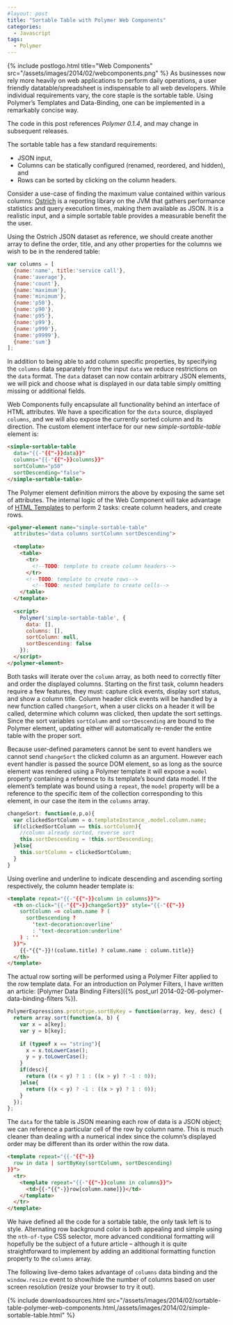 ```yaml
---
#layout: post
title: "Sortable Table with Polymer Web Components"
categories:
  - Javascript
tags:
  - Polymer
---
```


{% include postlogo.html title="Web Components" src="/assets/images/2014/02/webcomponents.png" %} As businesses now rely more heavily on web applications to perform daily operations, a user friendly datatable/spreadsheet is indispensable to all web developers. While individual requirements vary, the core staple is the sortable table. Using Polymer’s Templates and Data-Binding, one can be implemented in a remarkably concise way.

The code in this post references *Polymer 0.1.4*, and may change in subsequent releases.

The sortable table has a few standard requirements:

- JSON input,
- Columns can be statically configured (renamed, reordered, and hidden), and
- Rows can be sorted by clicking on the column headers.

Consider a use-case of finding the maximum value contained within various columns: [Ostrich](https://github.com/twitter/ostrich) is a reporting library on the JVM that gathers performance statistics and query execution times, making them available as JSON. It is a realistic input, and a simple sortable table provides a measurable benefit the the user.

Using the Ostrich JSON dataset as reference, we should create another array to define the order, title, and any other properties for the columns we wish to be in the rendered table:

```js
var columns = [
  {name:'name', title:'service call'},
  {name:'average'},
  {name:'count'},
  {name:'maximum'},
  {name:'minimum'},
  {name:'p50'},
  {name:'p90'},
  {name:'p95'},
  {name:'p99'},
  {name:'p999'},
  {name:'p9999'},
  {name:'sum'}
];
```

In addition to being able to add column specific properties, by specifying the `columns` data separately from the input `data` we reduce restrictions on the `data` format. The `data` dataset can now contain arbitrary JSON elements, we will pick and choose what is displayed in our data table simply omitting missing or additional fields.

Web Components fully encapsulate all functionality behind an interface of HTML attributes. We have a specification for the `data` source, displayed `columns`, and we will also expose the currently sorted column and its direction. The custom element interface for our new _simple-sortable-table_ element is:

```html
<simple-sortable-table
  data="{{-"{{"-}}data}}"
  columns="{{-"{{"-}}columns}}"
  sortColumn="p50"
  sortDescending="false">
</simple-sortable-table>
```

The Polymer element definition mirrors the above by exposing the same set of attributes. The internal logic of the Web Component will take advantage of [HTML Templates](http://www.polymer-project.org/platform/template.html) to perform 2 tasks: create column headers, and create rows.

```html
<polymer-element name="simple-sortable-table"
  attributes="data columns sortColumn sortDescending">
 
  <template>
    <table>
      <tr>
        <!--TODO: template to create column headers-->
      </tr>
      <!--TODO: template to create rows-->
        <!--TODO: nested template to create cells-->
    </table>
  </template>
 
  <script>
    Polymer('simple-sortable-table', {
      data: [],
      columns: [],
      sortColumn: null,
      sortDescending: false
    });
  </script>
</polymer-element>
```

Both tasks will iterate over the `column` array, as both need to correctly filter and order the displayed columns. Starting on the first task, column headers require a few features, they must: capture click events, display sort status, and show a column title. Column header click events will be handled by a new function called `changeSort`, when a user clicks on a header it will be called, determine which column was clicked, then update the sort settings. Since the sort variables `sortColumn` and `sortDescending` are bound to the Polymer element, updating either will automatically re-render the entire table with the proper sort.

Because user-defined parameters cannot be sent to event handlers we cannot send `changeSort` the clicked column as an argument. However each event handler is passed the source DOM element, so as long as the source element was rendered using a Polymer template it will expose a `model` property containing a reference to its template’s bound data model. If the element’s template was bound using a `repeat`, the `model` property will be a reference to the specific item of the collection corresponding to this element, in our case the item in the `columns` array.

```js
changeSort: function(e,p,o){
  var clickedSortColumn = o.templateInstance_.model.column.name;
  if(clickedSortColumn == this.sortColumn){
    //column already sorted, reverse sort
    this.sortDescending = !this.sortDescending;
  }else{
    this.sortColumn = clickedSortColumn;
  }
}
```

Using overline and underline to indicate descending and ascending sorting respectively, the column header template is:

```html
<template repeat="{{-"{{"-}}column in columns}}">
  <th on-click="{{-"{{"-}}changeSort}}" style="{{-"{{"-}}
    sortColumn == column.name ? (
      sortDescending ? 
        'text-decoration:overline' 
        : 'text-decoration:underline'
    ) : ''
  }}">
    {{-"{{"-}}!(column.title) ? column.name : column.title}}
  </th>
</template>
```

The actual row sorting will be performed using a Polymer Filter applied to the row template data. For an introduction on Polymer Filters, I have written an article: [Polymer Data Binding Filters]({% post_url 2014-02-06-polymer-data-binding-filters %}).

```js
PolymerExpressions.prototype.sortByKey = function(array, key, desc) {
  return array.sort(function(a, b) {
    var x = a[key];
    var y = b[key];
 
    if (typeof x == "string"){
      x = x.toLowerCase(); 
      y = y.toLowerCase();
    }
    if(desc){
      return ((x < y) ? 1 : ((x > y) ? -1 : 0));
    }else{
      return ((x < y) ? -1 : ((x > y) ? 1 : 0));
    }
  });
};
```

The `data` for the table is JSON meaning each row of data is a JSON object; we can reference a particular cell of the row by column name. This is much cleaner than dealing with a numerical index since the column’s displayed order may be different than its order within the row data.

```html
<template repeat="{{-"{{"-}}
  row in data | sortByKey(sortColumn, sortDescending)
}}">
  <tr>
    <template repeat="{{-"{{"-}}column in columns}}">
      <td>{{-"{{"-}}row[column.name]}}</td>
    </template>
  </tr>
</template>
```

We have defined all the code for a sortable table, the only task left is to style. Alternating row background color is both appealing and simple using the `nth-of-type` CSS selector, more advanced conditional formatting will hopefully be the subject of a future article – although it is quite straightforward to implement by adding an additional formatting function property to the `columns` array.

The following live-demo takes advantage of `columns` data binding and the `window.resize` event to show/hide the number of columns based on user screen resolution (resize your browser to try it out).

<script src="/assets/images/2014/02/platform-0.1.4.js"></script>
<script src="/assets/images/2014/02/polymer-0.1.4.js"></script>
<link rel="import" href="/assets/images/2014/02/simple-sortable-table.html">
<template id="tableTemplate" bind>
  <simple-sortable-table id="ssTable" data="{{-"{{"-}}data}}" columns="{{-"{{"-}}columns}}" sortColumn="p50" sortDescending="false"></simple-sortable-table>
</template>
<script>
  var ostrichMetrics = { 
    "getQuery_01_msec" : {
        "average" : 388,
        "count" : 4,
        "maximum" : 1283,
        "minimum" : 95,
        "p50" : 105,
        "p90" : 1283,
        "p95" : 1283,
        "p99" : 1283,
        "p999" : 1283,
        "p9999" : 1283,
        "sum" : 1553
    },
    "getQuery_02_msec" : {
        "average" : 8739,
        "count" : 12,
        "maximum" : 31568,
        "minimum" : 576,
        "p50" : 2858,
        "p90" : 31568,
        "p95" : 31568,
        "p99" : 31568,
        "p999" : 31568,
        "p9999" : 31568,
        "sum" : 104876
    },
    "getQuery_03_msec" : {
        "average" : 502,
        "count" : 1,
        "maximum" : 521,
        "minimum" : 521,
        "p50" : 521,
        "p90" : 521,
        "p95" : 521,
        "p99" : 521,
        "p999" : 521,
        "p9999" : 521,
        "sum" : 502
    },
    "getQuery_04_msec" : {
        "average" : 7492,
        "count" : 6,
        "maximum" : 19138,
        "minimum" : 1051,
        "p50" : 3491,
        "p90" : 19138,
        "p95" : 19138,
        "p99" : 19138,
        "p999" : 19138,
        "p9999" : 19138,
        "sum" : 44955
    },
    "getQuery_05_msec" : {
        "average" : 6583,
        "count" : 13,
        "maximum" : 19138,
        "minimum" : 950,
        "p50" : 5210,
        "p90" : 12825,
        "p95" : 19138,
        "p99" : 19138,
        "p999" : 19138,
        "p9999" : 19138,
        "sum" : 85587
    },
    "getQuery_06_msec"  : {
        "average" : 448,
        "count" : 4,
        "maximum" : 637,
        "minimum" : 212,
        "p50" : 349,
        "p90" : 637,
        "p95" : 637,
        "p99" : 637,
        "p999" : 637,
        "p9999" : 637,
        "sum" : 1793
    },
    "getQuery_07_msec" : {
        "average" : 287,
        "count" : 1,
        "maximum" : 286,
        "minimum" : 286,
        "p50" : 286,
        "p90" : 286,
        "p95" : 286,
        "p99" : 286,
        "p999" : 286,
        "p9999" : 286,
        "sum" : 287
    },
    "getQuery_08_msec" : {
        "average" : 138,
        "count" : 3,
        "maximum" : 173,
        "minimum" : 105,
        "p50" : 128,
        "p90" : 173,
        "p95" : 173,
        "p99" : 173,
        "p999" : 173,
        "p9999" : 173,
        "sum" : 416
    },
    "getQuery_09_msec" : {
        "average" : 310,
        "count" : 12,
        "maximum" : 3158,
        "minimum" : 26,
        "p50" : 35,
        "p90" : 116,
        "p95" : 3158,
        "p99" : 3158,
        "p999" : 3158,
        "p9999" : 3158,
        "sum" : 3728
    },
    "getQuery_10_msec" : {
        "average" : 1762,
        "count" : 5,
        "maximum" : 5210,
        "minimum" : 427,
        "p50" : 1051,
        "p90" : 5210,
        "p95" : 5210,
        "p99" : 5210,
        "p999" : 5210,
        "p9999" : 5210,
        "sum" : 8814
    },
    "getQuery_11_msec" : {
        "average" : 1640,
        "count" : 4,
        "maximum" : 4714,
        "minimum" : 316,
        "p50" : 704,
        "p90" : 4714,
        "p95" : 4714,
        "p99" : 4714,
        "p999" : 4714,
        "p9999" : 4714,
        "sum" : 6561
    },
    "getQuery_12_msec" : {
        "average" : 1019,
        "count" : 4,
        "maximum" : 2339,
        "minimum" : 286,
        "p50" : 472,
        "p90" : 2339,
        "p95" : 2339,
        "p99" : 2339,
        "p999" : 2339,
        "p9999" : 2339,
        "sum" : 4077
    },
    "getQuery_13_msec" : {
        "average" : 89,
        "count" : 1,
        "maximum" : 86,
        "minimum" : 86,
        "p50" : 86,
        "p90" : 86,
        "p95" : 86,
        "p99" : 86,
        "p999" : 86,
        "p9999" : 86,
        "sum" : 89
    },
    "getQuery_14_msec" : {
        "average" : 257,
        "count" : 12,
        "maximum" : 2858,
        "minimum" : 10,
        "p50" : 26,
        "p90" : 95,
        "p95" : 2858,
        "p99" : 2858,
        "p999" : 2858,
        "p9999" : 2858,
        "sum" : 3095
    },
    "getQuery_15_msec" : {
        "average" : 706,
        "count" : 1,
        "maximum" : 704,
        "minimum" : 704,
        "p50" : 704,
        "p90" : 704,
        "p95" : 704,
        "p99" : 704,
        "p999" : 704,
        "p9999" : 704,
        "sum" : 706
    }
  };
  var ostrichMetricsArray = []; 
  var names = Object.getOwnPropertyNames(ostrichMetrics);
  for (var i = 0; i < names.length; i++) {
    var name = names[i];
    var data = ostrichMetrics[name];
    data.name = name;
    ostrichMetricsArray.push(data);
  }

  function bindData(){
    var columns = null;
    if(window.innerWidth < 500){
      columns = [
        {name:'name', title:'service call'},
        {name:'average'},
        {name:'count'}
      ];
    }else if(window.innerWidth < 950){
      columns = [
        {name:'name', title:'service call'},
        {name:'average'},
        {name:'count'},
        {name:'maximum'},
        {name:'minimum'}
      ];
    }else{
      columns = [
        {name:'name', title:'service call'},
        {name:'average'},
        {name:'count'},
        {name:'maximum'},
        {name:'minimum'},
        {name:'p50'},
        {name:'p90'},
        {name:'p95'},
        {name:'p99'},
        {name:'p999'},
        {name:'p9999'},
        {name:'sum'}
      ];
    }
    document.getElementById('tableTemplate').model = {
      data: ostrichMetricsArray,
      columns: columns
    };	
  }      
 
  window.addEventListener('polymer-ready', bindData);
  window.addEventListener('resize', bindData);
</script>

{%
  include downloadsources.html
  src="/assets/images/2014/02/sortable-table-polymer-web-components.html,/assets/images/2014/02/simple-sortable-table.html"
%}
